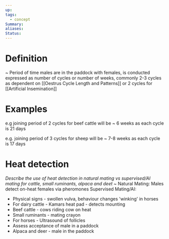 ```yaml
---
up: 
tags:
  - concept
Summary: 
aliases: 
Status:
---
```

# Definition
~
Period of time males are in the paddock with females, is conducted expressed as number of cycles or number of weeks, commonly 2-3 cycles as dependent on [[Oestrus Cycle Length and Patterns]] or 2 cycles for [[Artificial Insemination]]

# Examples
e.g joining period of 2 cycles for beef cattle will be
~
6 weeks as each cycle is 21 days

e.g. joining period of 3 cycles for sheep will be 
~
7-8 weeks as each cycle is 17 days

# Heat detection
*Describe the use of heat detection in natural mating vs supervised/AI mating for cattle, small ruminants, alpaca and deet*
~
Natural Mating: Males detect on-heat females via pheromones
Supervised Mating/AI:
- Physical signs - swollen vulva, behaviour changes 'winking' in horses
- For dairy cattle - Kamars heat pad - detects mounting
- Beef cattle - cows riding cow on heat
- Small ruminants - mating crayon
- For horses - Ultrasound of follicles
- Assess acceptance of male in a paddock
- Alpaca and deer - male in the paddock